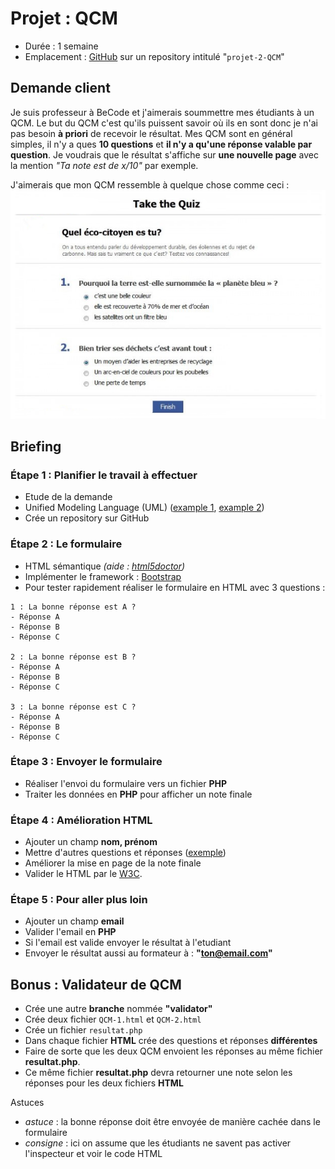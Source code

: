 # Projet : QCM
- Durée : 1 semaine
- Emplacement : [GitHub](https://github.com/) sur un repository intitulé "`projet-2-QCM`"

## Demande client
Je suis professeur à BeCode et j'aimerais soummettre mes étudiants à un QCM.
Le but du QCM c'est qu'ils puissent savoir où ils en sont donc je n'ai pas besoin 
**à priori** de recevoir le résultat. 
Mes QCM sont en général simples, il n'y a ques **10 questions** et **il n'y a qu'une réponse valable par question**.
Je voudrais que le résultat s'affiche sur **une nouvelle page** avec la mention _"Ta note est de x/10"_ par exemple. 

J'aimerais que mon QCM ressemble à quelque chose comme ceci : ![Image exemple qcm](qcm.png)


## Briefing

### Étape 1 : Planifier le travail à effectuer
- Etude de la demande
- Unified Modeling Language (UML) ([example 1](http://astah.net/features/uml-features/uml-features-class.png), [example 2](http://msoe.us/taylor/tutorial/se1021/exceptionUML.png))
- Crée un repository sur GitHub 

### Étape 2 : Le formulaire 

- HTML sémantique _(aide : [html5doctor](http://html5doctor.com/))_
- Implémenter le framework : [Bootstrap](http://getbootstrap.com/)
- Pour tester rapidement réaliser le formulaire en HTML avec 3 questions :

```
1 : La bonne réponse est A ?
- Réponse A
- Réponse B
- Réponse C

2 : La bonne réponse est B ?
- Réponse A
- Réponse B
- Réponse C

3 : La bonne réponse est C ?
- Réponse A
- Réponse B
- Réponse C
```

### Étape 3 : Envoyer le formulaire

- Réaliser l'envoi du formulaire vers un fichier **PHP**
- Traiter les données en **PHP** pour afficher un note finale

### Étape 4 : Amélioration HTML

- Ajouter un champ **nom, prénom**
- Mettre d'autres questions et réponses ([exemple](/Quizz))  
- Améliorer la mise en page de la note finale
- Valider le HTML par le [W3C](https://validator.w3.org/).

### Étape 5 : Pour aller plus loin

- Ajouter un champ **email**
- Valider l'email en **PHP**
- Si l'email est valide envoyer le résultat à l'etudiant 
- Envoyer le résultat aussi au formateur à : **"ton@email.com"**


## Bonus : Validateur de QCM
- Crée une autre **branche** nommée **"validator"**
- Crée deux fichier `QCM-1.html` et `QCM-2.html`
- Crée un fichier `resultat.php`
- Dans chaque fichier **HTML** crée des questions et réponses **différentes**
- Faire de sorte que les deux QCM envoient les réponses au même fichier **resultat.php**. 
- Ce même fichier **resultat.php** devra retourner une note selon les réponses pour les deux fichiers **HTML** 

Astuces

- _astuce_ : la bonne réponse doit être envoyée de manière cachée dans le formulaire
- _consigne_ : ici on assume que les étudiants ne savent pas activer l'inspecteur et voir le code HTML
